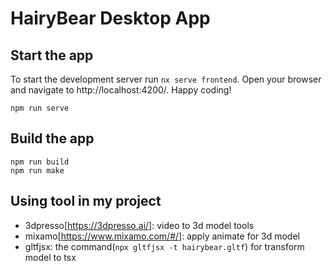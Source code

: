 # HairyBear Desktop App

## Start the app

To start the development server run `nx serve frontend`. Open your browser and navigate to http://localhost:4200/. Happy coding!
```
npm run serve
```

## Build the app
```
npm run build
npm run make
```

## Using tool in my project
- 3dpresso[https://3dpresso.ai/]: video to 3d model tools
- mixamo[https://www.mixamo.com/#/]: apply animate for 3d model
- gltfjsx: the command(`npx gltfjsx -t hairybear.gltf`) for transform model to tsx

